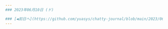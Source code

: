 ```yaml
---
### 2023年06月10日 (ド)

### [◀️前日へ](https://github.com/yuasys/chatty-journal/blob/main/2023/06/2023-06-09.md)&emsp;&emsp;&emsp;&emsp;[翌日へ▶️](https://github.com/yuasys/chatty-journal/blob/main/2023/06/2023-06-11.md)
---
```



